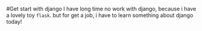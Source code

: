 #Get start with django
I have long time no work with django, because i have a lovely toy `flask`. but for get a job, i have to learn something about django today! 
